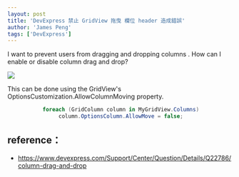 ```yaml
---
layout: post
title: 'DevExpress 禁止 GridView 拖曳 欄位 header 造成錯誤'
author: 'James Peng'
tags: ['DevExpress']
---
```


I want to prevent users from dragging and dropping columns . How can I enable or disable column drag and drop?


![](https://i.imgur.com/ifmAMK3.png)

This can be done using the GridView's OptionsCustomization.AllowColumnMoving property.

~~~csharp
           foreach (GridColumn column in MyGridView.Columns)
                column.OptionsColumn.AllowMove = false;
~~~

## reference： ##

- https://www.devexpress.com/Support/Center/Question/Details/Q22786/column-drag-and-drop
